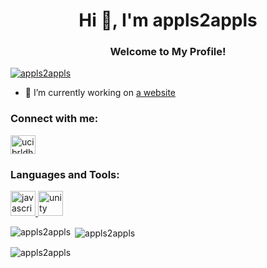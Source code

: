 <h1 align="center">Hi 👋, I'm appls2appls</h1>
<h3 align="center">Welcome to My Profile!</h3>

<p align="left"> <a href="https://github.com/ryo-ma/github-profile-trophy"><img src="https://github-profile-trophy.vercel.app/?username=appls2appls" alt="appls2appls" /></a> </p>

- 🔭 I’m currently working on [a website](appls.thedev.id)

<h3 align="left">Connect with me:</h3>
<p align="left">
<a href="https://www.youtube.com/channel/ucibrldh9p7rjeohncm9hahg" target="blank"><img align="center" src="https://cdn.jsdelivr.net/npm/simple-icons@3.0.1/icons/youtube.svg" alt="ucibrldh9p7rjeohncm9hahg" height="30" width="40" /></a>
</p>

<h3 align="left">Languages and Tools:</h3>
<p align="left"> <a href="https://developer.mozilla.org/en-US/docs/Web/JavaScript" target="_blank"> <img src="https://devicons.github.io/devicon/devicon.git/icons/javascript/javascript-original.svg" alt="javascript" width="40" height="40"/> </a> <a href="https://unity.com/" target="_blank"> <img src="https://www.vectorlogo.zone/logos/unity3d/unity3d-icon.svg" alt="unity" width="40" height="40"/> </a> </p>

<p><img align="left" src="https://github-readme-stats.vercel.app/api/top-langs?username=appls2appls&show_icons=true&locale=en&layout=compact" alt="appls2appls" /></p>

<p>&nbsp;<img align="center" src="https://github-readme-stats.vercel.app/api?username=appls2appls&show_icons=true&locale=en" alt="appls2appls" /></p>

<p><img align="center" src="https://github-readme-streak-stats.herokuapp.com/?user=appls2appls&" alt="appls2appls" /></p>
